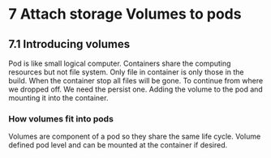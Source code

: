 # 7 Attach storage Volumes to pods

## 7.1 Introducing volumes

Pod is like small logical computer. Containers share the computing resources but not file system. Only file in container is only those in the build. When the container stop all files will be gone. To continue from where we dropped off. We need the persist one. Adding the volume to the pod and mounting it into the container.

### How volumes fit into pods

Volumes are component of a pod so they share the same life cycle. Volume defined pod level and can be mounted at the container if desired.
